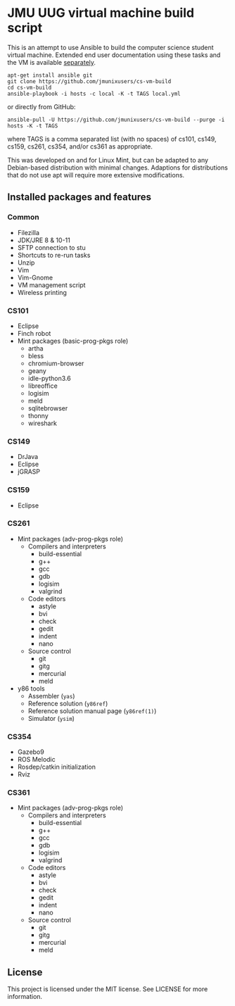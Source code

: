 # JMU UUG virtual machine build script
This is an attempt to use Ansible to build the computer science student
virtual machine. Extended end user documentation using these tasks and the VM
is available [separately](https://jmunixusers.github.io/presentations/vm/).

```
apt-get install ansible git
git clone https://github.com/jmunixusers/cs-vm-build
cd cs-vm-build
ansible-playbook -i hosts -c local -K -t TAGS local.yml
```
or directly from GitHub:

```
ansible-pull -U https://github.com/jmunixusers/cs-vm-build --purge -i hosts -K -t TAGS
```
where TAGS is a comma separated list (with no spaces) of
cs101, cs149, cs159, cs261, cs354, and/or cs361 as appropriate.

This was developed on and for Linux Mint, but can be adapted to any Debian-based
distribution with minimal changes. Adaptions for distributions that do not use
apt will require more extensive modifications.

## Installed packages and features

### Common
* Filezilla
* JDK/JRE 8 & 10-11
* SFTP connection to stu
* Shortcuts to re-run tasks
* Unzip
* Vim
* Vim-Gnome
* VM management script
* Wireless printing

### CS101
* Eclipse
* Finch robot
* Mint packages (basic-prog-pkgs role)
  * artha
  * bless
  * chromium-browser
  * geany
  * idle-python3.6
  * libreoffice
  * logisim
  * meld
  * sqlitebrowser
  * thonny
  * wireshark

### CS149
* DrJava
* Eclipse
* jGRASP

### CS159
* Eclipse

### CS261
* Mint packages (adv-prog-pkgs role)
  * Compilers and interpreters
    * build-essential
    * g++
    * gcc
    * gdb
    * logisim
    * valgrind
  * Code editors
    * astyle
    * bvi
    * check
    * gedit
    * indent
    * nano
  * Source control
    * git
    * gitg
    * mercurial
    * meld
* y86 tools
    * Assembler (`yas`)
    * Reference solution (`y86ref`)
    * Reference solution manual page (`y86ref(1)`)
    * Simulator (`ysim`)

### CS354
* Gazebo9
* ROS Melodic
* Rosdep/catkin initialization
* Rviz

### CS361
* Mint packages (adv-prog-pkgs role)
  * Compilers and interpreters
    * build-essential
    * g++
    * gcc
    * gdb
    * logisim
    * valgrind
  * Code editors
    * astyle
    * bvi
    * check
    * gedit
    * indent
    * nano
  * Source control
    * git
    * gitg
    * mercurial
    * meld

## License

This project is licensed under the MIT license. See LICENSE for more
information.
